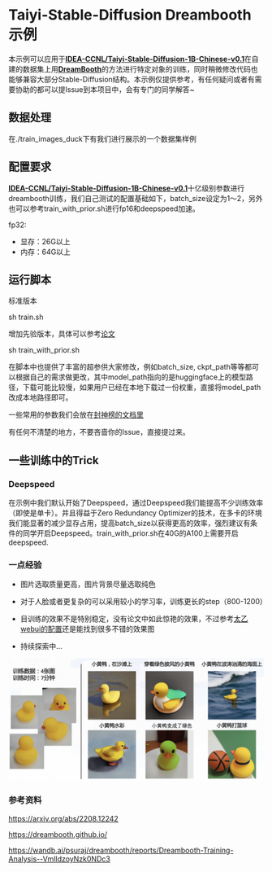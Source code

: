 # Taiyi-Stable-Diffusion Dreambooth示例

本示例可以应用于[**IDEA-CCNL/Taiyi-Stable-Diffusion-1B-Chinese-v0.1**](https://huggingface.co/IDEA-CCNL/Taiyi-Stable-Diffusion-1B-Chinese-v0.1)在自建的数据集上用[**DreamBooth**](https://arxiv.org/abs/2208.12242)的方法进行特定对象的训练，同时稍微修改代码也能够兼容大部分Stable-Diffusion结构。本示例仅提供参考，有任何疑问或者有需要协助的都可以提Issue到本项目中，会有专门的同学解答~

## 数据处理

在./train_images_duck下有我们进行展示的一个数据集样例

## 配置要求

[**IDEA-CCNL/Taiyi-Stable-Diffusion-1B-Chinese-v0.1**](https://huggingface.co/IDEA-CCNL/Taiyi-Stable-Diffusion-1B-Chinese-v0.1)十亿级别参数进行dreambooth训练，我们自己测试的配置基础如下，batch_size设定为1～2，另外也可以参考train_with_prior.sh进行fp16和deepspeed加速。

fp32:

- 显存：26G以上
- 内存：64G以上

## 运行脚本

标准版本

sh train.sh

增加先验版本，具体可以参考[论文](https://arxiv.org/abs/2208.12242)

sh train_with_prior.sh

在脚本中也提供了丰富的超参供大家修改，例如batch_size, ckpt_path等等都可以根据自己的需求做更改，其中model_path指向的是huggingface上的模型路径，下载可能比较慢，如果用户已经在本地下载过一份权重，直接将model_path改成本地路径即可。

一些常用的参数我们会放在[封神榜的文档里](https://fengshenbang-doc.readthedocs.io/zh/latest/docs/%E5%B0%81%E7%A5%9E%E6%A1%86%E6%9E%B6/%E5%8F%82%E6%95%B0%E7%AE%A1%E7%90%86.html)

有任何不清楚的地方，不要吝啬你的Issue，直接提过来。

## 一些训练中的Trick

### Deepspeed

在示例中我们默认开始了Deepspeed，通过Deepspeed我们能提高不少训练效率（即使是单卡）。并且得益于Zero Redundancy Optimizer的技术，在多卡的环境我们能显著的减少显存占用，提高batch_size以获得更高的效率，强烈建议有条件的同学开启Deepspeed。train_with_prior.sh在40G的A100上需要开启deepspeed.

### 一点经验

- 图片选取质量更高，图片背景尽量选取纯色

- 对于人脸或者更复杂的可以采用较小的学习率，训练更长的step（800-1200） 

- 目训练的效果不是特别稳定，没有论文中如此惊艳的效果，不过参考[太乙webui的配置](https://github.com/IDEA-CCNL/stable-diffusion-webui/blob/master/README.md)还是能找到很多不错的效果图

- 持续探索中...

![结果](duck_result.png)

### 参考资料
https://arxiv.org/abs/2208.12242

https://dreambooth.github.io/

https://wandb.ai/psuraj/dreambooth/reports/Dreambooth-Training-Analysis--VmlldzoyNzk0NDc3

